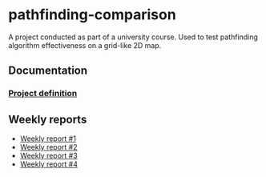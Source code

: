 # pathfinding-comparison

A project conducted as part of a university course. Used to test pathfinding algorithm effectiveness on a grid-like 2D map.

## Documentation

### [Project definition](https://github.com/Jonkke/pathfinding-comparison/blob/master/documentation/definition.md)

## Weekly reports

 * [Weekly report #1](https://github.com/Jonkke/pathfinding-comparison/blob/master/documentation/Weekly_report_1.md)
 * [Weekly report #2](https://github.com/Jonkke/pathfinding-comparison/blob/master/documentation/Weekly_report_2.md)
 * [Weekly report #3](https://github.com/Jonkke/pathfinding-comparison/blob/master/documentation/Weekly_report_3.md)
 * [Weekly report #4](https://github.com/Jonkke/pathfinding-comparison/blob/master/documentation/Weekly_report_4.md)
